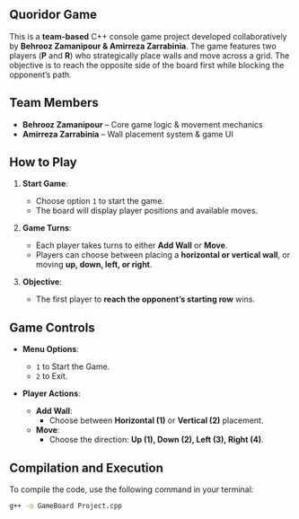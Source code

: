 ## Quoridor Game
This is a **team-based** C++ console game project developed collaboratively by **Behrooz Zamanipour & Amirreza Zarrabinia**. The game features two players (**P** and **R**) who strategically place walls and move across a grid. The objective is to reach the opposite side of the board first while blocking the opponent’s path.

## Team Members
- **Behrooz Zamanipour** – Core game logic & movement mechanics
- **Amirreza Zarrabinia** – Wall placement system & game UI

## How to Play

1. **Start Game**:
   - Choose option `1` to start the game.
   - The board will display player positions and available moves.

2. **Game Turns**:
   - Each player takes turns to either **Add Wall** or **Move**.
   - Players can choose between placing a **horizontal or vertical wall**, or moving **up, down, left, or right**.

3. **Objective**:
   - The first player to **reach the opponent’s starting row** wins.

## Game Controls

- **Menu Options**:
  - `1` to Start the Game.
  - `2` to Exit.

- **Player Actions**:
  - **Add Wall**:
    - Choose between **Horizontal (1)** or **Vertical (2)** placement.
  - **Move**:
    - Choose the direction: **Up (1), Down (2), Left (3), Right (4)**.

## Compilation and Execution

To compile the code, use the following command in your terminal:

```bash
g++ -o GameBoard Project.cpp
